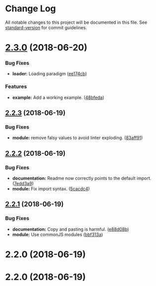 # Change Log

All notable changes to this project will be documented in this file. See [standard-version](https://github.com/conventional-changelog/standard-version) for commit guidelines.

<a name="2.2.4"></a>
# [2.3.0](https://github.com/rhodee/razzle-plugin-postcss/compare/v2.2.3...v2.3.0) (2018-06-20)


### Bug Fixes

* **loader:** Loading paradigm ([ee174cb](https://github.com/rhodee/razzle-plugin-postcss/commit/ee174cb))


### Features

* **example:** Add a working example. ([48bfeda](https://github.com/rhodee/razzle-plugin-postcss/commit/48bfeda))



<a name="2.2.3"></a>
## [2.2.3](https://github.com/rhodee/razzle-plugin-postcss/compare/v2.2.2...v2.2.3) (2018-06-19)


### Bug Fixes

* **module:** remove falsy values to avoid linter exploding. ([83aff91](https://github.com/rhodee/razzle-plugin-postcss/commit/83aff91))



<a name="2.2.2"></a>
## [2.2.2](https://github.com/rhodee/razzle-plugin-postcss/compare/v2.2.1...v2.2.2) (2018-06-19)


### Bug Fixes

* **documentation:** Readme now correctly points to the default import. ([7edd3a9](https://github.com/rhodee/razzle-plugin-postcss/commit/7edd3a9))
* **module:** Fix import syntax. ([5cacdc4](https://github.com/rhodee/razzle-plugin-postcss/commit/5cacdc4))



<a name="2.2.1"></a>
## [2.2.1](https://github.com/rhodee/razzle-plugin-postcss/compare/v2.2.0...v2.2.1) (2018-06-19)


### Bug Fixes

* **documentation:** Copy and pasting is harmful. ([e88d08b](https://github.com/rhodee/razzle-plugin-postcss/commit/e88d08b))
* **module:** Use commonJS modules ([bbf313a](https://github.com/rhodee/razzle-plugin-postcss/commit/bbf313a))



<a name="2.2.0"></a>
# 2.2.0 (2018-06-19)



<a name="2.2.0"></a>
# 2.2.0 (2018-06-19)
